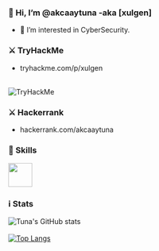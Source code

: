 ### 👋 Hi, I’m @akcaaytuna -aka [xulgen]
- 👀 I’m interested in CyberSecurity.

### ⚔ TryHackMe
*  tryhackme.com/p/xulgen
<br></br>
<img src="https://tryhackme-badges.s3.amazonaws.com/xulgen.png" alt="TryHackMe">

### ⚔ Hackerrank
* hackerrank.com/akcaaytuna

### 💪 Skills

<img src="https://cdn3.iconfinder.com/data/icons/logos-and-brands-adobe/512/267_Python-512.png" style="width:48px;height:48px;"> 

### ℹ Stats
![Tuna's GitHub stats](https://github-readme-stats.vercel.app/api?username=akcaaytuna&show_icons=true&theme=radical)
<br></br>
[![Top Langs](https://github-readme-stats.vercel.app/api/top-langs/?username=akcaaytuna&layout=compact)](https://github.com/anuraghazra/github-readme-stats)





<!---
akcaaytuna/akcaaytuna is a ✨ special ✨ repository because its `README.md` (this file) appears on your GitHub profile.
You can click the Preview link to take a look at your changes.
--->
